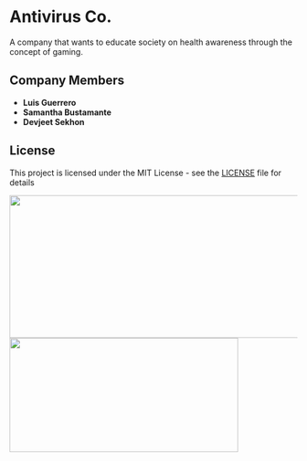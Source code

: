 # Antivirus Co.

A company that wants to educate society on health awareness through the concept of gaming.

## Company Members

* **Luis Guerrero**
* **Samantha Bustamante**
* **Devjeet Sekhon**

## License

This project is licensed under the MIT License - see the [LICENSE](LICENSE) file for details

<img src = "https://www.newschannel10.com/resizer/G881vyZ2cLiXSHYOEWuZy_tlWzY=/1200x0/arc-anglerfish-arc2-prod-raycom.s3.amazonaws.com/public/HIXNJMOC7FBOHHAFYXIW6JJXBA.PNG" width = "550" height = "250" > <img src = "https://cdn.clipart.email/d31b81a89779d2edffd8cbe7fe38d1a4_game-logo-icon-at-vectorifiedcom-collection-of-game-logo-icon-_920-541.jpeg" width = "400" height = "200">
